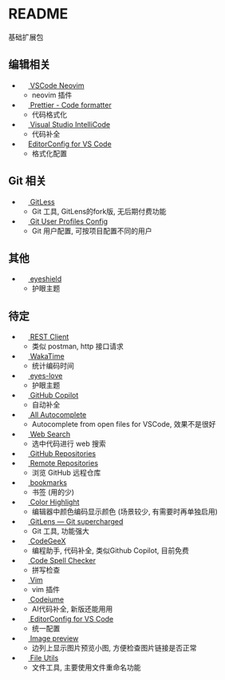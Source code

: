 # README

基础扩展包

## 编辑相关

- [<img src="https://asvetliakov.gallery.vsassets.io/_apis/public/gallery/publisher/asvetliakov/extension/vscode-neovim/latest/assetbyname/Microsoft.VisualStudio.Services.Icons.Default" height="16px" /> VSCode Neovim](https://marketplace.visualstudio.com/items?itemName=asvetliakov.vscode-neovim)
  - neovim 插件
- [<img src="https://esbenp.gallery.vsassets.io/_apis/public/gallery/publisher/esbenp/extension/prettier-vscode/latest/assetbyname/Microsoft.VisualStudio.Services.Icons.Default" height="16px" /> Prettier - Code formatter](https://marketplace.visualstudio.com/items?itemName=esbenp.prettier-vscode)
  - 代码格式化
- [<img src="https://VisualStudioExptTeam.gallery.vsassets.io/_apis/public/gallery/publisher/VisualStudioExptTeam/extension/vscodeintellicode/latest/assetbyname/Microsoft.VisualStudio.Services.Icons.Default" height="16px" /> Visual Studio IntelliCode](https://marketplace.visualstudio.com/items?itemName=VisualStudioExptTeam.vscodeintellicode)
  - 代码补全
- [<img src="https://EditorConfig.gallery.vsassets.io/_apis/public/gallery/publisher/EditorConfig/extension/EditorConfig/latest/assetbyname/Microsoft.VisualStudio.Services.Icons.Default" height="16px" />EditorConfig for VS Code](https://marketplace.visualstudio.com/items?itemName=EditorConfig.EditorConfig)
  - 格式化配置

## Git 相关

- [<img src="https://eamodio.gallery.vsassets.io/_apis/public/gallery/publisher/eamodio/extension/gitlens/latest/assetbyname/Microsoft.VisualStudio.Services.Icons.Default" height="16px" /> GitLess](https://marketplace.visualstudio.com/items?itemName=maattdd.gitless)
  - Git 工具, GitLens的fork版, 无后期付费功能
- [<img src="https://anaer.gallery.vsassets.io/_apis/public/gallery/publisher/anaer/extension/git-user-profiles-config/latest/assetbyname/Microsoft.VisualStudio.Services.Icons.Default" height="16px" /> Git User Profiles Config](https://marketplace.visualstudio.com/items?itemName=anaer.git-user-profiles-config)
  - Git 用户配置, 可按项目配置不同的用户

## 其他

- [<img src="https://anaer.gallery.vsassets.io/_apis/public/gallery/publisher/anaer/extension/eyeshield/latest/assetbyname/Microsoft.VisualStudio.Services.Icons.Default" height="16px" /> eyeshield](https://marketplace.visualstudio.com/items?itemName=anaer.eyeshield)
  - 护眼主题

## 待定

- [<img src="https://humao.gallery.vsassets.io/_apis/public/gallery/publisher/humao/extension/rest-client/latest/assetbyname/Microsoft.VisualStudio.Services.Icons.Default" height="16px" /> REST Client](https://marketplace.visualstudio.com/items?itemName=humao.rest-client)
  - 类似 postman, http 接口请求
- [<img src="https://WakaTime.gallery.vsassets.io/_apis/public/gallery/publisher/WakaTime/extension/vscode-wakatime/latest/assetbyname/Microsoft.VisualStudio.Services.Icons.Default" height="16px" /> WakaTime](https://marketplace.visualstudio.com/items?itemName=WakaTime.vscode-wakatime)
  - 统计编码时间
- [<img src="https://gracie-wdy.gallery.vsassets.io/_apis/public/gallery/publisher/gracie-wdy/extension/eyes-love/latest/assetbyname/Microsoft.VisualStudio.Services.Icons.Default" height="16px" /> eyes-love](https://marketplace.visualstudio.com/items?itemName=gracie-wdy.eyes-love)
  - 护眼主题
- [<img src="https://GitHub.gallery.vsassets.io/_apis/public/gallery/publisher/GitHub/extension/copilot/latest/assetbyname/Microsoft.VisualStudio.Services.Icons.Default" height="16px" /> GitHub Copilot](https://marketplace.visualstudio.com/items?itemName=GitHub.copilot)
  - 自动补全
- [<img src="https://Atishay-Jain.gallery.vsassets.io/_apis/public/gallery/publisher/Atishay-Jain/extension/All-Autocomplete/latest/assetbyname/Microsoft.VisualStudio.Services.Icons.Default" height="16px" /> All Autocomplete](https://marketplace.visualstudio.com/items?itemName=Atishay-Jain.All-Autocomplete)
  - Autocomplete from open files for VSCode, 效果不是很好
- [<img src="https://BenRogersWPG.gallery.vsassets.io/_apis/public/gallery/publisher/BenRogersWPG/extension/websearchengine/latest/assetbyname/Microsoft.VisualStudio.Services.Icons.Default" height="16px" /> Web Search](https://marketplace.visualstudio.com/items?itemName=BenRogersWPG.websearchengine)
  - 选中代码进行 web 搜索
- [<img src="https://GitHub.gallery.vsassets.io/_apis/public/gallery/publisher/GitHub/extension/remotehub/latest/assetbyname/Microsoft.VisualStudio.Services.Icons.Default" height="16px" /> GitHub Repositories](https://marketplace.visualstudio.com/items?itemName=GitHub.remotehub)
- [<img src="https://ms-vscode.gallery.vsassets.io/_apis/public/gallery/publisher/ms-vscode/extension/remote-repositories/latest/assetbyname/Microsoft.VisualStudio.Services.Icons.Default" height="16px" /> Remote Repositories](https://marketplace.visualstudio.com/items?itemName=ms-vscode.remote-repositories)
  - 浏览 GitHub 远程仓库
- [<img src="https://alefragnani.gallery.vsassets.io/_apis/public/gallery/publisher/alefragnani/extension/Bookmarks/latest/assetbyname/Microsoft.VisualStudio.Services.Icons.Default" height="16px" /> bookmarks](https://marketplace.visualstudio.com/items?itemName=alefragnani.Bookmarks)
  - 书签 (用的少)
- [<img src="https://naumovs.gallery.vsassets.io/_apis/public/gallery/publisher/naumovs/extension/color-highlight/latest/assetbyname/Microsoft.VisualStudio.Services.Icons.Default" height="16px" /> Color Highlight](https://marketplace.visualstudio.com/items?itemName=naumovs.color-highlight)
  - 编辑器中颜色编码显示颜色 (场景较少, 有需要时再单独启用)
- [<img src="https://eamodio.gallery.vsassets.io/_apis/public/gallery/publisher/eamodio/extension/gitlens/latest/assetbyname/Microsoft.VisualStudio.Services.Icons.Default" height="16px" /> GitLens — Git supercharged](https://marketplace.visualstudio.com/items?itemName=eamodio.gitlens)
  - Git 工具, 功能强大
- [<img src="https://aminer.gallery.vsassets.io/_apis/public/gallery/publisher/aminer/extension/codegeex/latest/assetbyname/Microsoft.VisualStudio.Services.Icons.Default" height="16px" /> CodeGeeX](https://marketplace.visualstudio.com/items?itemName=aminer.codegeex)
  - 编程助手, 代码补全, 类似Github Copilot, 目前免费
- [<img src="https://streetsidesoftware.gallery.vsassets.io/_apis/public/gallery/publisher/streetsidesoftware/extension/code-spell-checker/latest/assetbyname/Microsoft.VisualStudio.Services.Icons.Default" height="16px" /> Code Spell Checker](https://marketplace.visualstudio.com/items?itemName=streetsidesoftware.code-spell-checker)
  - 拼写检查
- [<img src="https://vscodevim.gallery.vsassets.io/_apis/public/gallery/publisher/vscodevim/extension/vim/latest/assetbyname/Microsoft.VisualStudio.Services.Icons.Default" height="16px" /> Vim](https://marketplace.visualstudio.com/items?itemName=vscodevim.vim)
  - vim 插件
- [<img src="https://VisualStudioExptTeam.gallery.vsassets.io/_apis/public/gallery/publisher/codeium/extension/codeium/latest/assetbyname/Microsoft.VisualStudio.Services.Icons.Default" height="16px" /> Codeiume](https://marketplace.visualstudio.com/items?itemName=codeium.codeium)
  - AI代码补全, 新版还能用用
- [<img src="https://EditorConfig.gallery.vsassets.io/_apis/public/gallery/publisher/EditorConfig/extension/EditorConfig/latest/assetbyname/Microsoft.VisualStudio.Services.Icons.Default" height="16px" /> EditorConfig for VS Code](https://marketplace.visualstudio.com/items?itemName=EditorConfig.EditorConfig)
  - 统一配置
- [<img src="https://kisstkondoros.gallery.vsassets.io/_apis/public/gallery/publisher/kisstkondoros/extension/vscode-gutter-preview/latest/assetbyname/Microsoft.VisualStudio.Services.Icons.Default" height="16px" /> Image preview](https://marketplace.visualstudio.com/items?itemName=kisstkondoros.vscode-gutter-preview)
  - 边列上显示图片预览小图, 方便检查图片链接是否正常
- [<img src="https://sleistner.gallery.vsassets.io/_apis/public/gallery/publisher/sleistner/extension/vscode-fileutils/latest/assetbyname/Microsoft.VisualStudio.Services.Icons.Default" height="16px" /> File Utils](https://marketplace.visualstudio.com/items?itemName=sleistner.vscode-fileutils)
  - 文件工具, 主要使用文件重命名功能
